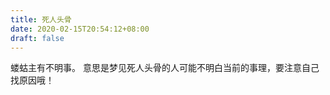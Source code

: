 ```yaml
---
title: 死人头骨
date: 2020-02-15T20:54:12+08:00
draft: false
---
```


蝼蛄主有不明事。 意思是梦见死人头骨的人可能不明白当前的事理，要注意自己找原因哦！